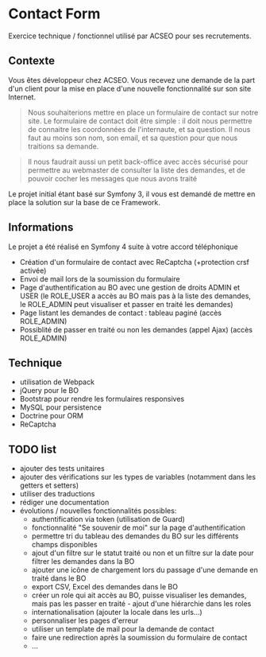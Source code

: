 # Contact Form

Exercice technique / fonctionnel utilisé par ACSEO pour ses recrutements.


## Contexte

Vous êtes développeur chez ACSEO. Vous recevez une demande de la part d'un client pour la mise en place d'une nouvelle fonctionnalité sur son site Internet.


> Nous souhaiterions mettre en place un formulaire de contact sur notre site.
> Le formulaire de contact doit être simple : il doit nous permettre de connaitre les coordonnées de l'internaute, et sa question.
> Il nous faut au moins son nom, son email, et sa question pour que nous traitions sa demande.

> Il nous faudrait aussi un petit back-office avec accès sécurisé pour permettre au webmaster de consulter la liste des demandes, et de pouvoir cocher les messages que nous avons traité

Le projet initial étant basé sur Symfony 3, il vous est demandé de mettre en place la solution sur la base de ce Framework.

## Informations
Le projet a été réalisé en Symfony 4 suite à votre accord téléphonique
- Création d'un formulaire de contact avec ReCaptcha (+protection crsf activée)
- Envoi de mail lors de la soumission du formulaire
- Page d'authentification au BO avec une gestion de droits ADMIN et USER (le ROLE_USER a accès au BO mais pas à la liste des demandes, le ROLE_ADMIN peut visualiser et passer en traité les demandes)
- Page listant les demandes de contact : tableau paginé (accès ROLE_ADMIN)
- Possiblité de passer en traité ou non les demandes (appel Ajax) (accès ROLE_ADMIN)

## Technique
- utilisation de Webpack
- jQuery pour le BO
- Bootstrap pour rendre les formulaires responsives
- MySQL pour persistence
- Doctrine pour ORM
- ReCaptcha


## TODO list
- ajouter des tests unitaires
- ajouter des vérifications sur les types de variables (notamment dans les getters et setters)
- utiliser des traductions
- rédiger une documentation
- évolutions / nouvelles fonctionnalités possibles:
    * authentification via token (utilisation de Guard)
    * fonctionnalité "Se souvenir de moi" sur la page d'authentification
    * permettre tri du tableau des demandes du BO sur les différents champs disponibles 
    * ajout d'un filtre sur le statut traité ou non et un filtre sur la date pour filtrer les demandes dans la BO
    * ajouter une icône de chargement lors du passage d'une demande en traité dans le BO
    * export CSV, Excel des demandes dans le BO
    * créer un role qui ait accès au BO, puisse visualiser les demandes, mais pas les passer en traité - ajout d'une hiérarchie dans les roles
    * internationalisation (ajouter la locale dans les urls...)
    * personnaliser les pages d'erreur 
    * utiliser un template de mail pour la demande de contact
    * faire une redirection après la soumission du formulaire de contact
    * ...